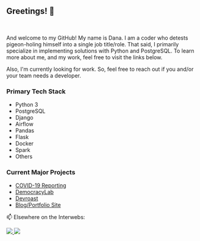 ## Greetings! 👋

<br>

And welcome to my GitHub! My name is Dana. I am a coder who detests pigeon-holing himself into a single job title/role. That said, I primarily specialize in implementing solutions with Python and PostgreSQL. To learn more about me, and my work, feel free to visit the links below.

Also, I'm currently looking for work. So, feel free to reach out if you and/or your team needs a developer.

### Primary Tech Stack

- Python 3
- PostgreSQL
- Django
- Airflow
- Pandas
- Flask
- Docker
- Spark
- Others 

### Current Major Projects

- [COVID-19 Reporting](https://covid19-reporting.herokuapp.com/)
- [DemocracyLab](https://github.com/DemocracyLab/CivicTechExchange)
- [Devroast](https://github.com/D-Bits/devroastproject)
- [Blog/Portfolio Site](https://danabases.net)

<!--
**D-Bits/D-Bits** is a ✨ _special_ ✨ repository because its `README.md` (this file) appears on your GitHub profile.

Here are some ideas to get you started:

- 🔭 I’m currently working on ...
- 🌱 I’m currently learning ...
- 👯 I’m looking to collaborate on ...
- 🤔 I’m looking for help with ...
- 💬 Ask me about ...
- 📫 How to reach me: ...
- 😄 Pronouns: ...
- ⚡ Fun fact: ...
-->


<p style="text-align:center;">
  <p>📫 Elsewhere on the Interwebs: </p>
  <a href="http://danabases.net/contact" target="_blank">
    <img src="https://img.shields.io/badge/contact-Contact-blue?style=for-the-badge&logo=appveyor" />
  </a>
  <a href="http://linkedin.com/in/danabases" target="_blank">
    <img src="https://img.shields.io/badge/-LinkedIn-blue?style=for-the-badge&logo=appveyor" />
  </a>
</p>
